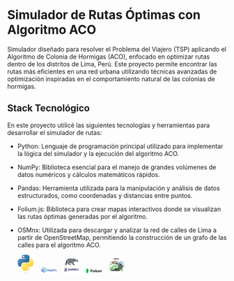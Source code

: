 # Simulador de Rutas Óptimas con Algoritmo ACO

Simulador diseñado para resolver el Problema del Viajero (TSP) aplicando el Algoritmo de Colonia de Hormigas (ACO), enfocado en optimizar rutas dentro de los distritos de Lima, Perú. Este proyecto permite encontrar las rutas más eficientes en una red urbana utilizando técnicas avanzadas de optimización inspiradas en el comportamiento natural de las colonias de hormigas.

## Stack Tecnológico

En este proyecto utilicé las siguientes tecnologías y herramientas para desarrollar el simulador de rutas:

- Python: Lenguaje de programación principal utilizado para implementar la lógica del simulador y la ejecución del algoritmo ACO.
- NumPy: Biblioteca esencial para el manejo de grandes volúmenes de datos numéricos y cálculos matemáticos rápidos.
- Pandas: Herramienta utilizada para la manipulación y análisis de datos estructurados, como coordenadas y distancias entre puntos.
- Folium.js: Biblioteca para crear mapas interactivos donde se visualizan las rutas óptimas generadas por el algoritmo.
- OSMnx: Utilizada para descargar y analizar la red de calles de Lima a partir de OpenStreetMap, permitiendo la construcción de un grafo de las calles para el algoritmo ACO.

  <img src="imgs/python.png" alt="python" width="40"> &nbsp; <img src="imgs/numpy.png" alt="numpy" width="40"> &nbsp; <img src="imgs/pandas.png" alt="pandas" width="40"> &nbsp; <img src="imgs/folium.png" alt="folium" width="40"> &nbsp; <img src="imgs/osmnx.jpg" alt="osmnx" width="40">
